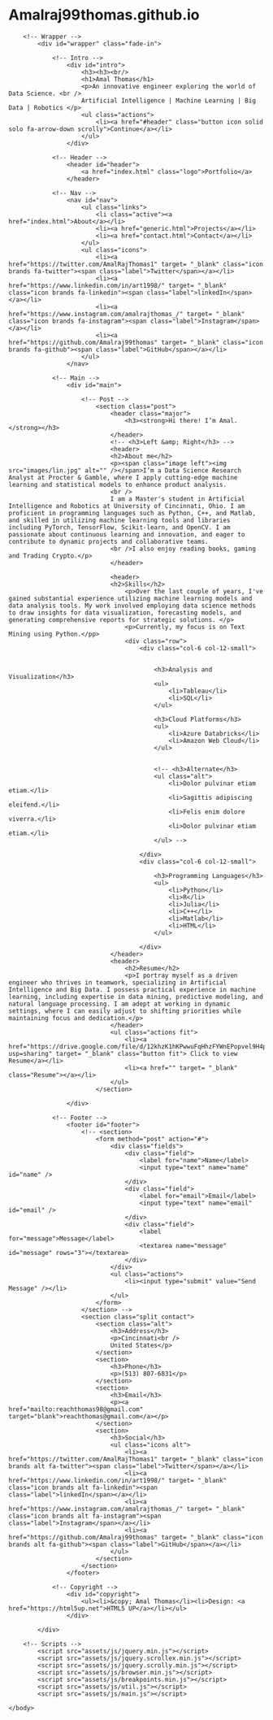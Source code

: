 # Amalraj99thomas.github.io
<!DOCTYPE HTML>
<!--
	Massively by HTML5 UP
	html5up.net | @ajlkn
	Free for personal and commercial use under the CCA 3.0 license (html5up.net/license)
-->
<html>
	<head>
		<title>Amal's Portfolio</title>
		<meta charset="utf-8" />
		<meta name="viewport" content="width=device-width, initial-scale=1, user-scalable=no" />
		<link rel="stylesheet" href="assets/css/main.css" />
		<noscript><link rel="stylesheet" href="assets/css/noscript.css" /></noscript>
	</head>
	<body class="is-preload">

		<!-- Wrapper -->
			<div id="wrapper" class="fade-in">

				<!-- Intro -->
					<div id="intro">
						<h3><h3><br/>
						<h1>Amal Thomas</h1>
						<p>An innovative engineer exploring the world of Data Science. <br />
						Artificial Intelligence | Machine Learning | Big Data | Robotics </p>
						<ul class="actions">
							<li><a href="#header" class="button icon solid solo fa-arrow-down scrolly">Continue</a></li>
						</ul>
					</div>

				<!-- Header -->
					<header id="header">
						<a href="index.html" class="logo">Portfolio</a>
					</header>

				<!-- Nav -->
					<nav id="nav">
						<ul class="links">
							<li class="active"><a href="index.html">About</a></li>
							<li><a href="generic.html">Projects</a></li>
							<li><a href="contact.html">Contact</a></li>
						</ul>
						<ul class="icons">
							<li><a href="https://twitter.com/AmalRajThomas1" target= "_blank" class="icon brands fa-twitter"><span class="label">Twitter</span></a></li>
							<li><a href="https://www.linkedin.com/in/art1998/" target= "_blank" class="icon brands fa-linkedin"><span class="label">linkedIn</span></a></li>
							<li><a href="https://www.instagram.com/amalrajthomas_/" target= "_blank" class="icon brands fa-instagram"><span class="label">Instagram</span></a></li>
							<li><a href="https://github.com/Amalraj99thomas" target= "_blank" class="icon brands fa-github"><span class="label">GitHub</span></a></li>
						</ul>
					</nav>

				<!-- Main -->
					<div id="main">

						<!-- Post -->
							<section class="post">
								<header class="major">
									<h3><strong>Hi there! I’m Amal.</strong></h3>
								</header>
								<!-- <h3>Left &amp; Right</h3> -->
								<header>
								<h2>About me</h2>
								<p><span class="image left"><img src="images/lin.jpg" alt="" /></span>I’m a Data Science Research Analyst at Procter & Gamble, where I apply cutting-edge machine learning and statistical models to enhance product analysis. 
								<br />
								I am a Master's student in Artificial Intelligence and Robotics at University of Cincinnati, Ohio. I am proficient in programming languages such as Python, C++, and Matlab, and skilled in utilizing machine learning tools and libraries including PyTorch, TensorFlow, Scikit-learn, and OpenCV. I am passionate about continuous learning and innovation, and eager to contribute to dynamic projects and collaborative teams.
								<br />I also enjoy reading books, gaming and Trading Crypto.</p>
								</header>
								
								<header>
								<h2>Skills</h2>
									<p>Over the last couple of years, I've gained substantial experience utilizing machine learning models and data analysis tools. My work involved employing data science methods to draw insights for data visualization, forecasting models, and generating comprehensive reports for strategic solutions. </p>
									<p>Currently, my focus is on Text Mining using Python.</pp> 
									<div class="row">
										<div class="col-6 col-12-small">


											<h3>Analysis and Visualization</h3>
											<ul>
												<li>Tableau</li>
												<li>SQL</li>
											</ul>

											<h3>Cloud Platforms</h3>
											<ul>
												<li>Azure Databricks</li>
												<li>Amazon Web Cloud</li>
											</ul>


											<!-- <h3>Alternate</h3>
											<ul class="alt">
												<li>Dolor pulvinar etiam etiam.</li>
												<li>Sagittis adipiscing eleifend.</li>
												<li>Felis enim dolore viverra.</li>
												<li>Dolor pulvinar etiam etiam.</li>
											</ul> -->

										</div>
										<div class="col-6 col-12-small">
											
											<h3>Programming Languages</h3>
											<ul>
												<li>Python</li>
												<li>R</li>
												<li>Julia</li>
												<li>C++</li>
												<li>Matlab</li>
												<li>HTML</li>
											</ul>
											
										</div>
								</header>
								<header>
									<h2>Resume</h2>
									<p>I portray myself as a driven engineer who thrives in teamwork, specializing in Artificial Intelligence and Big Data. I possess practical experience in machine learning, including expertise in data mining, predictive modeling, and natural language processing. I am adept at working in dynamic settings, where I can easily adjust to shifting priorities while maintaining focus and dedication.</p>
								</header>
								<ul class="actions fit">
									<li><a href="https://drive.google.com/file/d/12khzK1hKPwwuFqHhzFYWnEPopvel9H4p/view?usp=sharing" target= "_blank" class="button fit"> Click to view Resume</a></li>
									<li><a href="" target= "_blank" class="Resume"></a></li>
								</ul>
							</section>

					</div>

				<!-- Footer -->
					<footer id="footer">
						<!-- <section>
							<form method="post" action="#">
								<div class="fields">
									<div class="field">
										<label for="name">Name</label>
										<input type="text" name="name" id="name" />
									</div>
									<div class="field">
										<label for="email">Email</label>
										<input type="text" name="email" id="email" />
									</div>
									<div class="field">
										<label for="message">Message</label>
										<textarea name="message" id="message" rows="3"></textarea>
									</div>
								</div>
								<ul class="actions">
									<li><input type="submit" value="Send Message" /></li>
								</ul>
							</form>
						</section> -->
						<section class="split contact">
							<section class="alt">
								<h3>Address</h3>
								<p>Cincinnati<br />
								United States</p>
							</section>
							<section>
								<h3>Phone</h3>
								<p>(513) 807-6831</p>
							</section>
							<section>
								<h3>Email</h3>
								<p><a href="mailto:reachthomas98@gmail.com" target="blank">reachthomas@gmail.com</a></p>
							</section>
							<section>
								<h3>Social</h3>
								<ul class="icons alt">
									<li><a href="https://twitter.com/AmalRajThomas1" target= "_blank" class="icon brands alt fa-twitter"><span class="label">Twitter</span></a></li>
									<li><a href="https://www.linkedin.com/in/art1998/" target= "_blank" class="icon brands alt fa-linkedin"><span class="label">linkedIn</span></a></li>
									<li><a href="https://www.instagram.com/amalrajthomas_/" target= "_blank" class="icon brands alt fa-instagram"><span class="label">Instagram</span></a></li>
									<li><a href="https://github.com/Amalraj99thomas" target= "_blank" class="icon brands alt fa-github"><span class="label">GitHub</span></a></li>
								</ul>
							</section>
						</section>
					</footer>

				<!-- Copyright -->
					<div id="copyright">
						<ul><li>&copy; Amal Thomas</li><li>Design: <a href="https://html5up.net">HTML5 UP</a></li></ul>
					</div>

			</div>

		<!-- Scripts -->
			<script src="assets/js/jquery.min.js"></script>
			<script src="assets/js/jquery.scrollex.min.js"></script>
			<script src="assets/js/jquery.scrolly.min.js"></script>
			<script src="assets/js/browser.min.js"></script>
			<script src="assets/js/breakpoints.min.js"></script>
			<script src="assets/js/util.js"></script>
			<script src="assets/js/main.js"></script>

	</body>
</html>